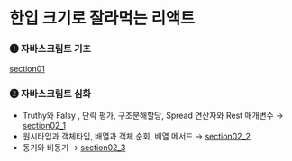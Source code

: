 # 한입 크기로 잘라먹는 리액트

### ➊ 자바스크립트 기초
<a href="https://github.com/suyean6463/onebite-react/blob/main/section01.md">section01</a>

### ➋ 자바스크립트 심화
- Truthy와 Falsy , 단락 평가, 구조분해할당, Spread 연산자와 Rest 매개변수
→ <a href="https://github.com/suyean6463/onebite-react/blob/main/section02_1.md">section02_1</a>
- 원시타입과 객체타입, 배열과 객체 순회, 배열 메서드
→ <a href="https://github.com/suyean6463/onebite-react/blob/main/section02_2.md">section02_2</a>
- 동기와 비동기
→ <a href="https://github.com/suyean6463/onebite-react/blob/main/section02_3.md">section02_3</a>
